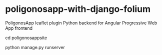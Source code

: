 # poligonosapp-with-django-folium
PoligonosApp leaflet plugin Python backend for Angular Progressive Web App  frontend

cd poligonosappsite

python manage.py runserver

